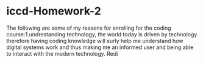 # iccd-Homework-2
The following are some of my reasons for enrolling for the coding course:1.undrestanding technology, the world today is driven by technology therefore having coding knowledge will surly help me understand how digital systems work and thus making me an informed user and being able to interact with the modern technology. 
Redi
